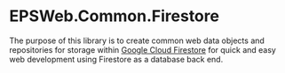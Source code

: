 # EPSWeb.Common.Firestore

The purpose of this library is to create common web data objects and repositories for storage within [Google Cloud Firestore](https://cloud.google.com/firestore/docs) for quick and easy web development using Firestore as a database back end. 

